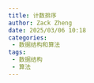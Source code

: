 ```yaml
---
title: 计数排序
author: Zack Zheng
date: 2025/03/06 10:18
categories:
 - 数据结构和算法
tags:
 - 数据结构
 - 算法
---
```


